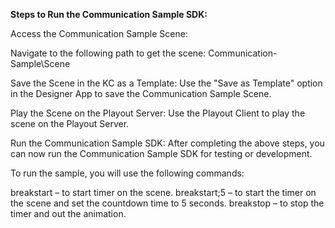 **Steps to Run the Communication Sample SDK:**

Access the Communication Sample Scene:

Navigate to the following path to get the scene: Communication-Sample\Scene

Save the Scene in the KC as a Template:
Use the "Save as Template" option in the Designer App to save the Communication Sample Scene.

Play the Scene on the Playout Server:
Use the Playout Client to play the scene on the Playout Server.

Run the Communication Sample SDK:
After completing the above steps, you can now run the Communication Sample SDK for testing or development.

To run the sample, you will use the following commands:

breakstart – to start timer on the scene.
breakstart;5 – to start the timer on the scene and set the countdown time to 5 seconds.
breakstop – to stop the timer and out the animation.
